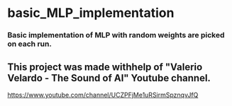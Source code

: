 # basic_MLP_implementation

### Basic implementation of MLP with random weights are picked on each run.

## This project was made withhelp of "Valerio Velardo - The Sound of AI" Youtube channel.

https://www.youtube.com/channel/UCZPFjMe1uRSirmSpznqvJfQ
